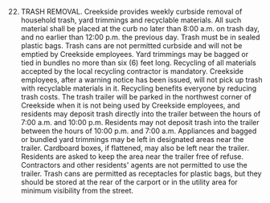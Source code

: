 22. TRASH REMOVAL. Creekside provides weekly curbside removal of household trash, yard trimmings and recyclable materials. All such material shall be placed at the curb no later than 8:00
a.m. on trash day, and no earlier than 12:00 p.m. the previous day. Trash must be in sealed plastic
bags. Trash cans are not permitted curbside and will not be emptied by Creekside employees. Yard trimmings may be bagged or tied in bundles no more than six (6) feet long. Recycling of all materials accepted by the local recycling contractor is mandatory. Creekside employees, after a warning notice has been issued, will not pick up trash with recyclable materials in it. Recycling benefits everyone by reducing trash costs. The trash trailer will be parked in the northwest corner of Creekside when it is not being used by Creekside employees, and residents may deposit trash directly into the trailer between the hours of 7:00 a.m. and 10:00 p.m. Residents may not deposit trash into the trailer between the hours of 10:00 p.m. and 7:00 a.m. Appliances and bagged or bundled yard trimmings may be left in designated areas near the trailer. Cardboard boxes, if flattened, may also be left near the trailer. Residents are asked to keep the area near the trailer free of refuse. Contractors and other residents' agents are not permitted to use the trailer. Trash cans are permitted as receptacles for
plastic bags, but they should be stored at the rear of the carport or in the utility area for minimum visibility from the street.
